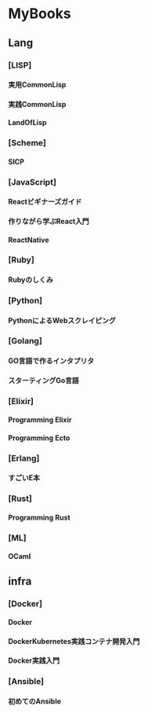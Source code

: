 MyBooks
=======
## Lang
### [LISP]
#### 実用CommonLisp
#### 実践CommonLisp
#### LandOfLisp
### [Scheme]
#### SICP
### [JavaScript]
#### Reactビギナーズガイド
#### 作りながら学ぶReact入門
#### ReactNative
### [Ruby]
#### Rubyのしくみ
### [Python]
#### PythonによるWebスクレイピング
### [Golang]
#### GO言語で作るインタプリタ
#### スターティングGo言語
### [Elixir]
#### Programming Elixir
#### Programming Ecto
### [Erlang]
#### すごいE本
### [Rust]
#### Programming Rust
### [ML]
#### OCaml

## infra
### [Docker]
#### Docker
#### DockerKubernetes実践コンテナ開発入門
#### Docker実践入門
### [Ansible]
#### 初めてのAnsible
